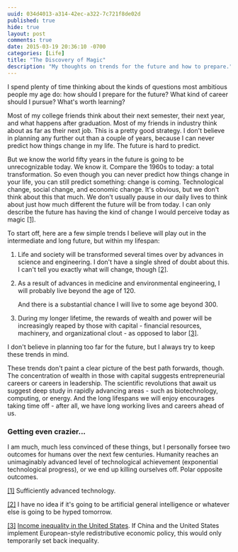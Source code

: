 ```yaml
---
uuid: 034d4013-a314-42ec-a322-7c721f8de02d
published: true
hide: true
layout: post
comments: true
date: 2015-03-19 20:36:10 -0700
categories: [Life]
title: "The Discovery of Magic"
description: "My thoughts on trends for the future and how to prepare."
---
```


<div class="article-cover" style="background-image: url('/images/blog/2015/discovery-magic.jpg')"></div>

I spend plenty of time thinking about the kinds of questions most ambitious people my age do: how should I prepare for the future? What kind of career should I pursue? What's worth learning?

<!-- more -->

Most of my college friends think about their next semester, their next year, and what happens after graduation. Most of my friends in industry think about as far as their next job. This is a pretty good strategy. I don't believe in planning any further out than a couple of years, because I can never predict how things change in my life. The future is hard to predict.

But we know the world fifty years in the future is going to be unrecognizable today. We know it. Compare the 1960s to today: a total transformation. So even though you can never predict how things change in your life, you can still predict something: change is coming. Technological change, social change, and economic change. It's obvious, but we don't think about this that much. We don't usually pause in our daily lives to think about just how much different the future will be from today. I can only describe the future has having the kind of change I would perceive today as magic <a name="1-back" href="#1">[1]</a>.

To start off, here are a few simple trends I believe will play out in the intermediate and long future, but within my lifespan:

1. Life and society will be transformed several times over by advances in science and engineering. I don't have a single shred of doubt about this. I can't tell you exactly what will change, though <a name="2-back" href="#2">[2]</a>.

2. As a result of advances in medicine and environmental engineering, I will probably live beyond the age of 120.

    And there is a substantial chance I will live to some age beyond 300.

3. During my longer lifetime, the rewards of wealth and power will be increasingly reaped by those with capital - financial resources, machinery, and organizational clout - as opposed to labor <a name="3-back" href="#3">[3]</a>.

I don't believe in planning too far for the future, but I always try to keep these trends in mind.

These trends don't paint a clear picture of the best path forwards, though. The concentration of wealth in those with capital suggests entrepreneurial careers or careers in leadership. The scientific revolutions that await us suggest deep study in rapidly advancing areas - such as biotechnology, computing, or energy. And the long lifespans we will enjoy encourages taking time off - after all, we have long working lives and careers ahead of us.

### Getting even crazier...

I am much, much less convinced of these things, but I personally forsee two outcomes for humans over the next few centuries. Humanity reaches an unimaginably advanced level of technological achievement (exponential technological progress), or we end up killing ourselves off. Polar opposite outcomes.

<a name="1" href="#1-back">[1]</a> Sufficiently advanced technology.

<a name="2" href="#2-back">[2]</a> I have no idea if it's going to be artificial general intelligence or whatever else is going to be hyped tomorrow.

<a name="3" href="#3-back">[3]</a> [Income inequality in the United States](http://en.wikipedia.org/wiki/Income_inequality_in_the_United_States). If China and the United States implement European-style redistributive economic policy, this would only temporarily set back inequality.
